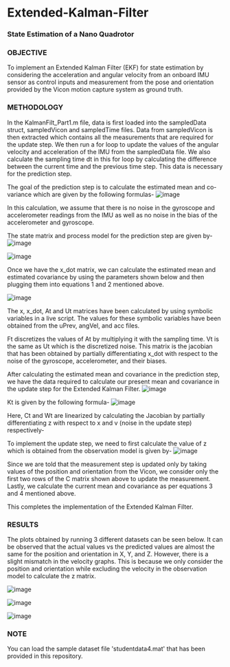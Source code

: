 # Extended-Kalman-Filter
### State Estimation of a Nano Quadrotor

### OBJECTIVE

To implement an Extended Kalman Filter (EKF) for state estimation by considering the acceleration and angular velocity from an onboard IMU sensor as control inputs and measurement from the pose and orientation provided by the Vicon motion capture system as ground truth.

### METHODOLOGY

In the KalmanFilt_Part1.m file, data is first loaded into the sampledData struct, sampledVicon and sampledTime files. Data from sampledVicon is then extracted which contains all the measurements that are required for the update step. We then run a for loop to update the values of the angular velocity and acceleration of the IMU from the sampledData file. We also calculate the sampling time dt in this for loop by calculating the difference between the current time and the previous time step. This data is necessary for the prediction step.

The goal of the prediction step is to calculate the estimated mean and co-variance which are given by the following formulas-
![image](https://github.com/RajatKirloskar/Extended-Kalman-Filter/assets/108690286/5a9f4a7f-1954-413d-9873-47932018e17e)

In this calculation, we assume that there is no noise in the gyroscope and accelerometer readings from the IMU as well as no noise in the bias of the accelerometer and gyroscope.

The state matrix and process model for the prediction step are given by-
![image](https://github.com/RajatKirloskar/Extended-Kalman-Filter/assets/108690286/ac8b410e-99f7-4016-8975-fb2ea4efdda9)

![image](https://github.com/RajatKirloskar/Extended-Kalman-Filter/assets/108690286/a91c2efc-e652-49ce-980f-3a3d9a7b4c92)

Once we have the x_dot matrix, we can calculate the estimated mean and estimated covariance by using the parameters shown below and then plugging them into equations 1 and 2 mentioned above.

![image](https://github.com/RajatKirloskar/Extended-Kalman-Filter/assets/108690286/c9d3b948-9ae3-417d-866f-d12e39bcdbd1)

The x, x_dot, At and Ut matrices have been calculated by using symbolic variables in a live script. The values for these symbolic variables have been obtained from the uPrev, angVel, and acc files.

Ft discretizes the values of At by multiplying it with the sampling time. Vt is the same as Ut which is the discretized noise. This matrix is the jacobian that has been obtained by partially differentiating x_dot with respect to the noise of the gyroscope, accelerometer, and their biases.

After calculating the estimated mean and covariance in the prediction step, we have the data required to calculate our present mean and covariance in the update step for the Extended Kalman Filter. 
![image](https://github.com/RajatKirloskar/Extended-Kalman-Filter/assets/108690286/f736bb16-42a6-4bd3-9b1c-9a54753c49d7)

Kt is given by the following formula-
![image](https://github.com/RajatKirloskar/Extended-Kalman-Filter/assets/108690286/fa4aa49c-b823-4705-8e65-de018b083547)

Here, Ct and Wt are linearized by calculating the Jacobian by partially differentiating z with respect to x and v (noise in the update step) respectively-

To implement the update step, we need to first calculate the value of z which is obtained from the observation model is given by-
![image](https://github.com/RajatKirloskar/Extended-Kalman-Filter/assets/108690286/596c0b78-3e64-4629-aeb2-71f1e5701f86)

Since we are told that the measurement step is updated only by taking values of the position and orientation from the Vicon, we consider only the first two rows of the C matrix shown above to update the measurement. Lastly, we calculate the current mean and covariance as per equations 3 and 4 mentioned above.

This completes the implementation of the Extended Kalman Filter.

### RESULTS

The plots obtained by running 3 different datasets can be seen below. It can be observed that the actual values vs the predicted values are almost the same for the position and orientation in X, Y, and Z. However, there is a slight mismatch in the velocity graphs. This is because we only consider the position and orientation while excluding the velocity in the observation model to calculate the z matrix.

![image](https://github.com/RajatKirloskar/Extended-Kalman-Filter/assets/108690286/5807389a-6662-42cb-9416-a2eb70c170dc)

![image](https://github.com/RajatKirloskar/Extended-Kalman-Filter/assets/108690286/d0641db8-b643-4f3d-9ee8-d68a844950e0)

![image](https://github.com/RajatKirloskar/Extended-Kalman-Filter/assets/108690286/65f90ac5-aa07-42eb-84b3-4caa67b38743)

### NOTE

You can load the sample dataset file 'studentdata4.mat' that has been provided in this repository.





